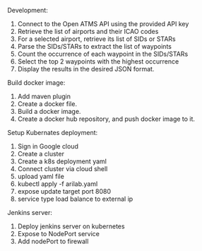Development:

1.  Connect to the Open ATMS API using the provided API key
2.  Retrieve the list of airports and their ICAO codes
3.  For a selected airport, retrieve its list of SIDs or STARs
4.  Parse the SIDs/STARs to extract the list of waypoints
5.  Count the occurrence of each waypoint in the SIDs/STARs
6.  Select the top 2 waypoints with the highest occurrence
7.  Display the results in the desired JSON format.


Build docker image:

1. Add maven plugin
2. Create a docker file.
3. Build a docker image.
4. Create a docker hub repository, and push docker image to it.


Setup Kubernates deployment:

1. Sign in Google cloud
2. Create a cluster
3. Create a k8s deployment yaml
4. Connect cluster via cloud shell
5. upload yaml file
6. kubectl apply -f arilab.yaml
7. expose update target port 8080
8. service type load balance to external ip

Jenkins server: 

1.  Deploy jenkins server on kubernetes
2.  Expose to NodePort service
3.  Add nodePort to firewall
